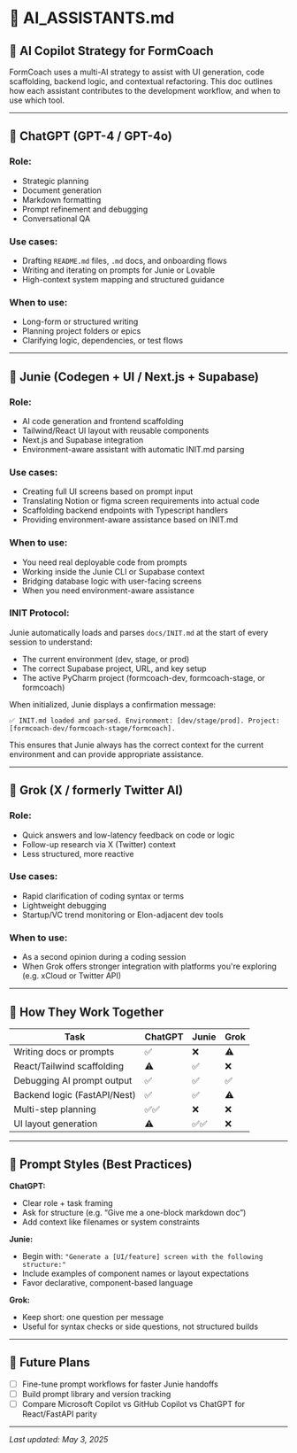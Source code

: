 # 🧠 AI_ASSISTANTS.md

## 🤖 AI Copilot Strategy for FormCoach

FormCoach uses a multi-AI strategy to assist with UI generation, code scaffolding, backend logic, and contextual refactoring. This doc outlines how each assistant contributes to the development workflow, and when to use which tool.

---

## 🧠 ChatGPT (GPT-4 / GPT-4o)

### Role:
- Strategic planning
- Document generation
- Markdown formatting
- Prompt refinement and debugging
- Conversational QA

### Use cases:
- Drafting `README.md` files, `.md` docs, and onboarding flows
- Writing and iterating on prompts for Junie or Lovable
- High-context system mapping and structured guidance

### When to use:
- Long-form or structured writing
- Planning project folders or epics
- Clarifying logic, dependencies, or test flows

---

## 🤖 Junie (Codegen + UI / Next.js + Supabase)

### Role:
- AI code generation and frontend scaffolding
- Tailwind/React UI layout with reusable components
- Next.js and Supabase integration
- Environment-aware assistant with automatic INIT.md parsing

### Use cases:
- Creating full UI screens based on prompt input
- Translating Notion or figma screen requirements into actual code
- Scaffolding backend endpoints with Typescript handlers
- Providing environment-aware assistance based on INIT.md

### When to use:
- You need real deployable code from prompts
- Working inside the Junie CLI or Supabase context
- Bridging database logic with user-facing screens
- When you need environment-aware assistance

### INIT Protocol:

Junie automatically loads and parses `docs/INIT.md` at the start of every session to understand:

- The current environment (dev, stage, or prod)
- The correct Supabase project, URL, and key setup
- The active PyCharm project (formcoach-dev, formcoach-stage, or formcoach)

When initialized, Junie displays a confirmation message:

```
✅ INIT.md loaded and parsed. Environment: [dev/stage/prod]. Project: [formcoach-dev/formcoach-stage/formcoach].
```

This ensures that Junie always has the correct context for the current environment and can provide appropriate
assistance.

---

## 🦾 Grok (X / formerly Twitter AI)

### Role:
- Quick answers and low-latency feedback on code or logic
- Follow-up research via X (Twitter) context
- Less structured, more reactive

### Use cases:
- Rapid clarification of coding syntax or terms
- Lightweight debugging
- Startup/VC trend monitoring or Elon-adjacent dev tools

### When to use:
- As a second opinion during a coding session
- When Grok offers stronger integration with platforms you're exploring (e.g. xCloud or Twitter API)

---

## 🎯 How They Work Together

| Task                          | ChatGPT | Junie | Grok  |
|------------------------------|---------|-------|-------|
| Writing docs or prompts      | ✅      | ❌    | ⚠️    |
| React/Tailwind scaffolding   | ⚠️      | ✅    | ❌    |
| Debugging AI prompt output   | ✅      | ✅    | ✅    |
| Backend logic (FastAPI/Nest) | ✅      | ✅    | ⚠️    |
| Multi-step planning          | ✅✅     | ❌    | ❌    |
| UI layout generation         | ⚠️      | ✅✅   | ❌    |

---

## 🧪 Prompt Styles (Best Practices)

**ChatGPT:**
- Clear role + task framing
- Ask for structure (e.g. “Give me a one-block markdown doc”)
- Add context like filenames or system constraints

**Junie:**
- Begin with: `"Generate a [UI/feature] screen with the following structure:"`
- Include examples of component names or layout expectations
- Favor declarative, component-based language

**Grok:**
- Keep short: one question per message
- Useful for syntax checks or side questions, not structured builds

---

## 🧱 Future Plans

- [ ] Fine-tune prompt workflows for faster Junie handoffs
- [ ] Build prompt library and version tracking
- [ ] Compare Microsoft Copilot vs GitHub Copilot vs ChatGPT for React/FastAPI parity

---

_Last updated: May 3, 2025_
